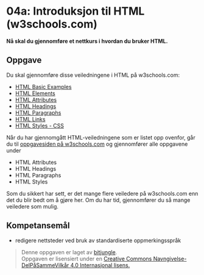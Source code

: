 # 04a: Introduksjon til HTML (w3schools.com)

**Nå skal du gjennomføre et nettkurs i hvordan du bruker HTML.**

## Oppgave

Du skal gjennomføre disse veiledningene i HTML på w3schools.com:

* [HTML Basic Examples](https://www.w3schools.com/html/html_basic.asp)
* [HTML Elements](https://www.w3schools.com/html/html_elements.asp)
* [HTML Attributes](https://www.w3schools.com/html/html_attributes.asp)
* [HTML Headings](https://www.w3schools.com/html/html_headings.asp)
* [HTML Paragraphs](https://www.w3schools.com/html/html_paragraphs.asp)
* [HTML Links](https://www.w3schools.com/html/html_links.asp)
* [HTML Styles - CSS](https://www.w3schools.com/html/html_css.asp)

Når du har gjennomgått HTML-veiledningene som er listet opp ovenfor, går du til [oppgavesiden på w3schools.com](https://www.w3schools.com/html/exercise.asp) og gjennomfører alle oppgavene under 

* HTML Attributes
* HTML Headings
* HTML Paragraphs
* HTML Styles

Som du sikkert har sett, er det mange flere veiledere på w3schools.com enn det du blir bedt om å gjøre her. Om du har tid, gjennomfører du så mange veiledere som mulig.


## Kompetansemål

* redigere nettsteder ved bruk av standardiserte oppmerkingsspråk

>Denne oppgaven er laget av [bitjungle](https://github.com/bitjungle).  
>Oppgaven er lisensiert under en
>[Creative Commons Navngivelse-DelPåSammeVilkår 4.0 Internasjonal lisens.
](http://creativecommons.org/licenses/by-sa/4.0/)
